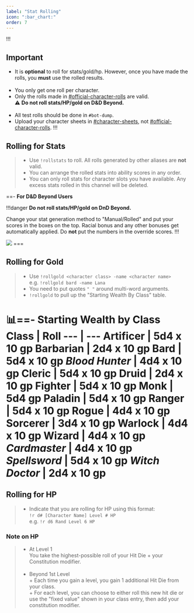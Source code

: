 ```yaml
---
label: "Stat Rolling"
icon: ":bar_chart:"
order: 7
---
```

<style>
h1:before { 
  content: "📊";
}
</style>
!!!
## Important
- It is **optional** to roll for stats/gold/hp. However, once you have made the rolls, you **must** use the rolled results.
<br><br>
- You only get one roll per character.
- Only the rolls made in [#official-character-rolls](https://discordapp.com/channels/512870694883950598/513963351567499264) are valid.<br>
⚠️ **Do not roll stats/HP/gold on D&D Beyond.**
<br><br>
- All test rolls should be done in `#bot-dump`.
- Upload your character sheets in [#character-sheets](https://discordapp.com/channels/512870694883950598/512872392377499661), not [#official-character-rolls](https://discordapp.com/channels/512870694883950598/513963351567499264).
!!!

## Rolling for Stats

> - Use `!rollstats` to roll. 
> All rolls generated by other aliases are **not** valid. 
> - You can arrange the rolled stats into ability scores in any order.
> - You can only roll stats for character slots you have available. Any excess stats rolled in this channel will be deleted.

==- **For D&D Beyond Users**

!!!danger
**Do not roll stats/HP/gold on DnD Beyond.**

Change your stat generation method to "Manual/Rolled" and put your scores in the boxes on the top. Racial bonus and any other bonuses get automatically applied. Do **not** put the numbers in the override scores.
!!!

<img src="https://i.imgur.com/ycxHtLw.png">
===

## Rolling for Gold

> - Use `!rollgold <character class> -name <character name>`<br>
> e.g. `!rollgold bard -name Lana`
> - You need to put quotes `" "` around multi-word arguments.
> - `!rollgold` to pull up the "Starting Wealth By Class" table.

==- Starting Wealth by Class
Class | Roll
--- | ---
Artificer    | 5d4 x 10 gp
Barbarian    | 2d4 x 10 gp
Bard         | 5d4 x 10 gp
*Blood Hunter* | 4d4 x 10 gp 
Cleric       | 5d4 x 10 gp
Druid        | 2d4 x 10 gp
Fighter      | 5d4 x 10 gp
Monk         | 5d4 gp
Paladin      | 5d4 x 10 gp
Ranger       | 5d4 x 10 gp
Rogue        | 4d4 x 10 gp
Sorcerer     | 3d4 x 10 gp
Warlock      | 4d4 x 10 gp
Wizard       | 4d4 x 10 gp
*Cardmaster*   | 4d4 x 10 gp
*Spellsword*   | 5d4 x 10 gp
*Witch Doctor* | 2d4 x 10 gp
===

## Rolling for HP

> - Indicate that you are rolling for HP using this format:<br>
> `!r d# [Character Name] Level # HP`<br>
> e.g. `!r d6 Rand Level 6 HP`

### Note on HP

> - At Level 1 <br>
> You take the highest-possible roll of your Hit Die + your Constitution modifier.
> <br><br>
> - Beyond 1st Level<br>
> \+ Each time you gain a level, you gain 1 additional Hit Die from your class.<br>
> \+ For each level, you can choose to either roll this new hit die or use the "fixed value" shown in your class entry, then add your constitution modifier.

